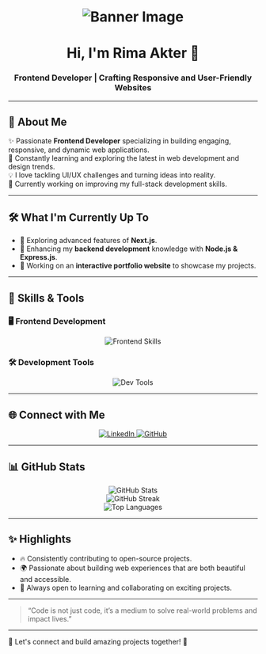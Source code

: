 <h1 align="center">
  <img src="https://i.ibb.co.com/MfKNvVz/Rima-Akter-3.png" alt="Banner Image" />
</h1>

<h1 align="center">Hi, I'm <strong>Rima Akter 👋</strong></h1>
<h3 align="center">Frontend Developer | Crafting Responsive and User-Friendly Websites</h3>

---

## 🌟 **About Me**  
✨ Passionate **Frontend Developer** specializing in building engaging, responsive, and dynamic web applications.  
🌱 Constantly learning and exploring the latest in web development and design trends.  
💡 I love tackling UI/UX challenges and turning ideas into reality.  
🎯 Currently working on improving my full-stack development skills.  

---

## 🛠 **What I'm Currently Up To**  
- 🔭 Exploring advanced features of **Next.js**.  
- 🚀 Enhancing my **backend development** knowledge with **Node.js & Express.js**.  
- 🎨 Working on an **interactive portfolio website** to showcase my projects.  

---

## 🚀 **Skills & Tools**  

### 🖥️ **Frontend Development**  
<div align="center">
  <img src="https://skillicons.dev/icons?i=html,css,js,react,nextjs,tailwind,bootstrap" alt="Frontend Skills" />
</div>

### 🛠️ **Development Tools**  
<div align="center">
  <img src="https://skillicons.dev/icons?i=git,github,vscode,figma" alt="Dev Tools" />
</div>

---

## 🌐 **Connect with Me**  

<div align="center">
  <a href="https://www.linkedin.com/in/rima-akter-2abb2a216/" target="_blank">
    <img src="https://img.shields.io/badge/LinkedIn-%230077B5.svg?&style=for-the-badge&logo=linkedin&logoColor=white" alt="LinkedIn">
  </a>
  <a href="https://github.com/Rimaakter1" target="_blank">
    <img src="https://img.shields.io/badge/GitHub-%23181717.svg?&style=for-the-badge&logo=github&logoColor=white" alt="GitHub">
  </a>
</div>

---

## 📊 **GitHub Stats**  

<div align="center">
  <img src="https://github-readme-stats.vercel.app/api?username=Rimaakter1&show_icons=true&theme=radical" alt="GitHub Stats" />
  <br/>
  <img src="https://github-readme-streak-stats.herokuapp.com/?user=Rimaakter1&theme=radical" alt="GitHub Streak" />
  <br/>
  <img src="https://github-readme-stats.vercel.app/api/top-langs/?username=Rimaakter1&layout=compact&theme=radical" alt="Top Languages" />
</div>

---

## ✨ **Highlights**  
- 🔥 Consistently contributing to open-source projects.  
- 🌍 Passionate about building web experiences that are both beautiful and accessible.  
- 🚀 Always open to learning and collaborating on exciting projects.  

---

> “Code is not just code, it’s a medium to solve real-world problems and impact lives.”  

---

🎨 Let's connect and build amazing projects together! 🚀
